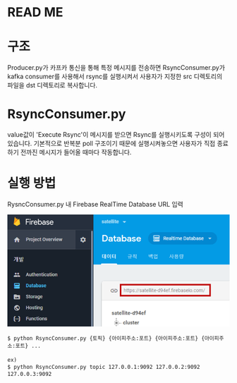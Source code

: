 READ ME
========
# 구조
Producer.py가 카프카 통신을 통해 특정 메시지를 전송하면 RsyncConsumer.py가 kafka consumer를 사용해서 rsync를 실행시켜서 사용자가 지정한 src 디렉토리의 파일을 dst 디렉토리로 복사합니다. 


# RsyncConsumer.py
value값이 'Execute Rsync'이 메시지를 받으면 Rsync를 실행시키도록 구성이 되어 있습니다.
기본적으로 반복분 poll 구조이기 때문에 실행시켜놓으면 사용자가 직접 종료하기 전까진 메시지가 들어올 때마다 작동합니다.

# 실행 방법

RysncConsumer.py 내 Firebase RealTime Database URL 입력

![Firebase RealTime Database URL](../img/firebase-config.PNG)

    $ python RsyncConsumer.py {토픽} {아이피주소:포트} {아이피주소:포트} {아이피주소:포트} ...

    ex)
    $ python RsyncConsumer.py topic 127.0.0.1:9092 127.0.0.2:9092 127.0.0.3:9092 